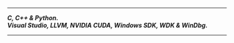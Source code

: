 -----------------
___C, C++ & Python.___      
___Visual Studio, LLVM, NVIDIA CUDA, Windows SDK, WDK & WinDbg.___    

---------------
